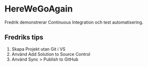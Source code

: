 # HereWeGoAgain
Fredrik demonstrerar Continuous Integration  och test automatisering.

## Fredriks tips

1. Skapa Projekt utan Git i VS
2. Använd Add Solution to Source Control
3. Använd Sync > Publish to GitHub
